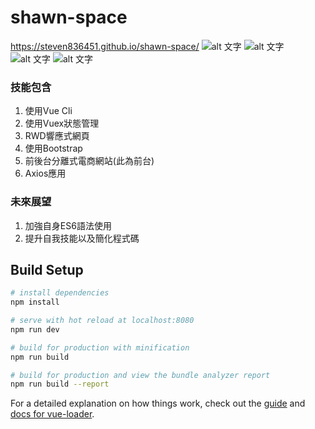 # shawn-space
https://steven836451.github.io/shawn-space/
![alt 文字](https://upload.cc/i1/2020/04/01/Aqagm7.png "預覽")
![alt 文字](https://upload.cc/i1/2020/04/01/L2K3P0.png "預覽")
![alt 文字](https://upload.cc/i1/2020/04/01/infdAx.png "預覽")
![alt 文字](https://upload.cc/i1/2020/04/01/7iDGsa.png "預覽")

### 技能包含

1. 使用Vue Cli
2. 使用Vuex狀態管理
3. RWD響應式網頁
4. 使用Bootstrap
5. 前後台分離式電商網站(此為前台)
6. Axios應用

### 未來展望

1. 加強自身ES6語法使用
2. 提升自我技能以及簡化程式碼

## Build Setup

``` bash
# install dependencies
npm install

# serve with hot reload at localhost:8080
npm run dev

# build for production with minification
npm run build

# build for production and view the bundle analyzer report
npm run build --report
```

For a detailed explanation on how things work, check out the [guide](http://vuejs-templates.github.io/webpack/) and [docs for vue-loader](http://vuejs.github.io/vue-loader).

